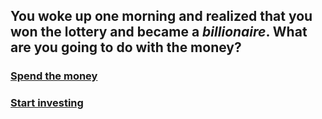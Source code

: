## You woke up one morning and realized that you won the lottery and became a _billionaire_. What are you going to do with the money?  

### [Spend the money](buying-option.md)  
### [Start investing](investing-option.md)  